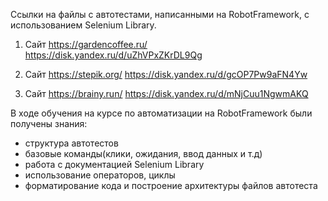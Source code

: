 Ссылки на файлы с автотестами, написанными на RobotFramework, с использованием Selenium Library.

1) Сайт https://gardencoffee.ru/ 
https://disk.yandex.ru/d/uZhVPxZKrDL9Qg

2) Сайт https://stepik.org/
https://disk.yandex.ru/d/gcOP7Pw9aFN4Yw

3) Сайт https://brainy.run/
https://disk.yandex.ru/d/mNjCuu1NgwmAKQ

В ходе обучения на курсе по автоматизации на RobotFramework были получены знания:
- структура автотестов
- базовые команды(клики, ожидания, ввод данных и т.д)
- работа с документацией Selenium Library
- использование операторов, циклы
- форматирование кода и построение архитектуры файлов автотеста